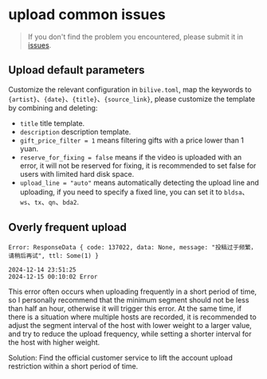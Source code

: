 # upload common issues

> If you don't find the problem you encountered, please submit it in [issues](https://github.com/timerring/bilive/issues/new/choose).

## Upload default parameters

Customize the relevant configuration in `bilive.toml`, map the keywords to `{artist}`、`{date}`、`{title}`、`{source_link}`, please customize the template by combining and deleting:

- `title` title template.
- `description` description template.
- `gift_price_filter = 1` means filtering gifts with a price lower than 1 yuan.
- `reserve_for_fixing = false` means if the video is uploaded with an error, it will not be reserved for fixing, it is recommended to set false for users with limited hard disk space.
- `upload_line = "auto"` means automatically detecting the upload line and uploading, if you need to specify a fixed line, you can set it to `bldsa`、`ws`、`tx`、`qn`、`bda2`.

## Overly frequent upload

```
Error: ResponseData { code: 137022, data: None, message: "投稿过于频繁，请稍后再试", ttl: Some(1) }
```
```
2024-12-14 23:51:25
2024-12-15 00:10:02 Error
```
This error often occurs when uploading frequently in a short period of time, so I personally recommend that the minimum segment should not be less than half an hour, otherwise it will trigger this error. At the same time, if there is a situation where multiple hosts are recorded, it is recommended to adjust the segment interval of the host with lower weight to a larger value, and try to reduce the upload frequency, while setting a shorter interval for the host with higher weight.

Solution: Find the official customer service to lift the account upload restriction within a short period of time.